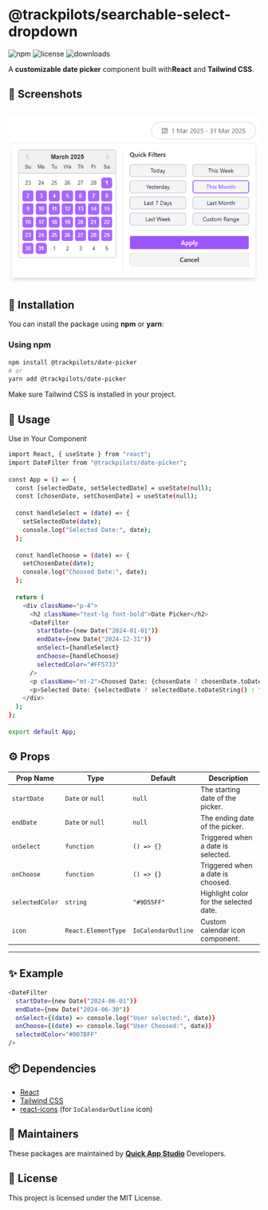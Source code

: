# @trackpilots/searchable-select-dropdown  

![npm](https://img.shields.io/npm/v/@trackpilots/date-picker?style=flat-square)
![license](https://img.shields.io/npm/l/@trackpilots/date-picker?style=flat-square)
![downloads](https://img.shields.io/npm/dt/@trackpilots/date-picker?style=flat-square)

A **customizable date picker** component built with**React** and **Tailwind CSS**.

## 📸 Screenshots
![Screenshot](assets/screenshot_preview.png)
---

## 🚀 Installation  
You can install the package using **npm** or **yarn**:  

### **Using npm**  
```sh
npm install @trackpilots/date-picker
# or
yarn add @trackpilots/date-picker
```

Make sure Tailwind CSS is installed in your project.

##  📌 Usage
Use in Your Component
```sh
import React, { useState } from "react";
import DateFilter from "@trackpilots/date-picker";

const App = () => {
  const [selectedDate, setSelectedDate] = useState(null);
  const [chosenDate, setChosenDate] = useState(null);

  const handleSelect = (date) => {
    setSelectedDate(date);
    console.log("Selected Date:", date);
  };

  const handleChoose = (date) => {
    setChosenDate(date);
    console.log("Choosed Date:", date);
  };

  return (
    <div className="p-4">
      <h2 className="text-lg font-bold">Date Picker</h2>
      <DateFilter
        startDate={new Date("2024-01-01")}
        endDate={new Date("2024-12-31")}
        onSelect={handleSelect}
        onChoose={handleChoose}
        selectedColor="#FF5733"
      />
      <p className="mt-2">Choosed Date: {chosenDate ? chosenDate.toDateString() : "None"}</p>
      <p>Selected Date: {selectedDate ? selectedDate.toDateString() : "None"}</p>
    </div>
  );
};

export default App;
```

## ⚙️ Props  

| Prop Name      | Type              | Default          | Description                          |
|---------------|------------------|----------------|----------------------------------|
| `startDate`   | `Date` or `null`  | `null`         | The starting date of the picker. |
| `endDate`     | `Date` or `null`  | `null`         | The ending date of the picker.   |
| `onSelect`    | `function`        | `() => {}`     | Triggered when a date is selected. |
| `onChoose`    | `function`        | `() => {}`     | Triggered when a date is choosed. |
| `selectedColor` | `string`        | `"#9D55FF"`    | Highlight color for the selected date. |
| `icon`        | `React.ElementType` | `IoCalendarOutline` | Custom calendar icon component. |
---

## **✨ Example**  
```sh
<DateFilter 
  startDate={new Date("2024-06-01")} 
  endDate={new Date("2024-06-30")} 
  onSelect={(date) => console.log("User selected:", date)} 
  onChoose={(date) => console.log("User Choosed:", date)} 
  selectedColor="#007BFF"
/>
```

## 📦 Dependencies  

- [React](https://react.dev/)  
- [Tailwind CSS](https://tailwindcss.com/)  
- [react-icons](https://react-icons.github.io/react-icons/) (for `IoCalendarOutline` icon)  


## 📌 Maintainers
These packages are maintained by [**Quick App Studio**](https://quickappstudio.com/our-team) Developers.

##  📄 License
This project is licensed under the MIT License.